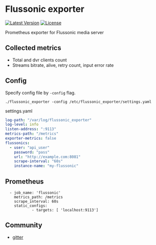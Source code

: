 # Flussonic exporter
[![Latest Version](https://img.shields.io/github/release/mef13/flussonic_exporter.svg?maxAge=8600)]()
[![License](https://img.shields.io/github/license/janeczku/rancher-letsencrypt.svg?maxAge=8600)]()

Prometheus exporter for Flussonic media server

## Collected metrics
* Total and dvr clients count
* Streams bitrate, alive, retry count, input error rate

## Config
Specify config file by `-config` flag.
```shell script
./flussonic_exporter -config /etc/flussonic_exporter/settings.yaml
```

settings.yaml 
```yaml
log-path: "/var/log/flussonic_exporter"
log-level: info               
listen-address: ":9113"
metrics-path: "/metrics"
exporter-metrics: false
flussonics:
  - user: "api_user"
    password: "pass"
    url: "http://example.com:8081"
    scrape-interval: "60s"
    instance-name: "my-flussonic"
```

## Prometheus
```
  - job_name: 'flussonic'
    metrics_path: /metrics
    scrape_interval: 60s
    static_configs:
            - targets: [ 'localhost:9113']

```

## Community
* [gitter](https://gitter.im/flussonic_exporter/community)
